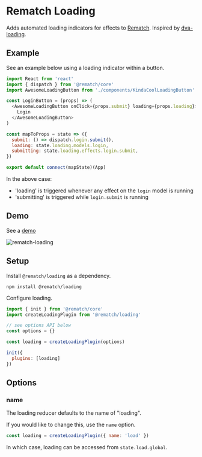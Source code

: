 # Rematch Loading

Adds automated loading indicators for effects to [Rematch](https://github.com/rematch/rematch). Inspired by [dva-loading](https://github.com/dvajs/dva-loading).

## Example

See an example below using a loading indicator within a button.

```js
import React from 'react'
import { dispatch } from '@rematch/core'
import AwesomeLoadingButton from './components/KindaCoolLoadingButton'

const LoginButton = (props) => (
  <AwesomeLoadingButton onClick={props.submit} loading={props.loading}>
    Login
  </AwesomeLoadingButton>
)

const mapToProps = state => ({
  submit: () => dispatch.login.submit(),
  loading: state.loading.models.login,
  submitting: state.loading.effects.login.submit,
})

export default connect(mapState)(App)
```

In the above case:

- 'loading' is triggered whenever any effect on the `login` model is running
- 'submitting' is triggered while `login.submit` is running

## Demo

See a [demo](./examples/react-loading-example)

![rematch-loading](https://user-images.githubusercontent.com/4660659/33303781-00c786b2-d3ba-11e7-8216-1b2b8eebbf85.gif)

## Setup

Install `@rematch/loading` as a dependency.

```shell
npm install @rematch/loading
```

Configure loading.

```js
import { init } from '@rematch/core'
import createLoadingPlugin from '@rematch/loading'

// see options API below
const options = {}

const loading = createLoadingPlugin(options)

init({
  plugins: [loading]
})
```

## Options

### name

The loading reducer defaults to the name of "loading".

If you would like to change this, use the `name` option.

```js
const loading = createLoadingPlugin({ name: 'load' })
```

In which case, loading can be accessed from `state.load.global`.